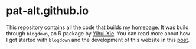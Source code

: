 # pat-alt.github.io

This repository contains all the code that builds my [homepage](https://www.paltmeyer.com/). It was build through `blogdown`, an R package by [Yihui Xie](https://yihui.org/). You can read more about how I got started with `blogdown` and the development of this website in this [post](https://www.paltmeyer.com/2021/02/02/how-i-m-building-this-website-in-r/).
